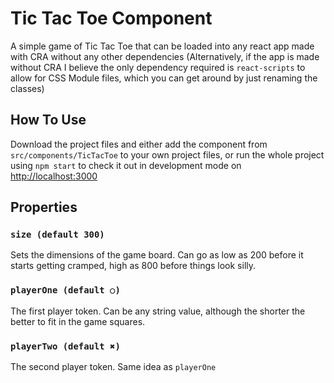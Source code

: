 # Tic Tac Toe Component

A simple game of Tic Tac Toe that can be loaded into any react app made with CRA
without any other dependencies (Alternatively, if the app is made without CRA I
believe the only dependency required is `react-scripts` to allow for CSS Module
files, which you can get around by just renaming the classes)

## How To Use

Download the project files and either add the component from
`src/components/TicTacToe` to your own project files, or run the whole project
using `npm start` to check it out in development mode on
[http://localhost:3000](http://localhost:3000)

## Properties

### `size (default 300)`

Sets the dimensions of the game board. Can go as low as 200 before it starts
getting cramped, high as 800 before things look silly.

### `playerOne (default ○)`

The first player token. Can be any string value, although the shorter the better
to fit in the game squares.

### `playerTwo (default ✖)`

The second player token. Same idea as `playerOne`

